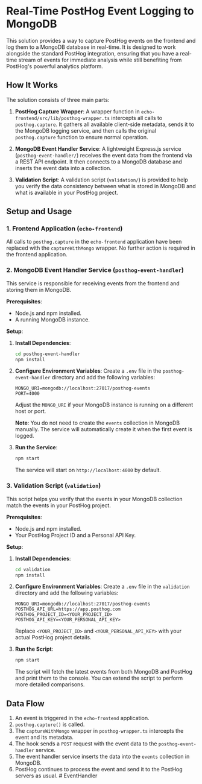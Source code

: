 # Real-Time PostHog Event Logging to MongoDB

This solution provides a way to capture PostHog events on the frontend and log them to a MongoDB database in real-time. It is designed to work alongside the standard PostHog integration, ensuring that you have a real-time stream of events for immediate analysis while still benefiting from PostHog's powerful analytics platform.

## How It Works

The solution consists of three main parts:

1.  **PostHog Capture Wrapper**: A wrapper function in `echo-frontend/src/lib/posthog-wrapper.ts` intercepts all calls to `posthog.capture`. It gathers all available client-side metadata, sends it to the MongoDB logging service, and then calls the original `posthog.capture` function to ensure normal operation.

2.  **MongoDB Event Handler Service**: A lightweight Express.js service (`posthog-event-handler/`) receives the event data from the frontend via a REST API endpoint. It then connects to a MongoDB database and inserts the event data into a collection.

3.  **Validation Script**: A validation script (`validation/`) is provided to help you verify the data consistency between what is stored in MongoDB and what is available in your PostHog project.

## Setup and Usage

### 1. Frontend Application (`echo-frontend`)

All calls to `posthog.capture` in the `echo-frontend` application have been replaced with the `captureWithMongo` wrapper. No further action is required in the frontend application.

### 2. MongoDB Event Handler Service (`posthog-event-handler`)

This service is responsible for receiving events from the frontend and storing them in MongoDB.

**Prerequisites**:
*   Node.js and npm installed.
*   A running MongoDB instance.

**Setup**:

1.  **Install Dependencies**:
    ```bash
    cd posthog-event-handler
    npm install
    ```

2.  **Configure Environment Variables**:
    Create a `.env` file in the `posthog-event-handler` directory and add the following variables:
    ```
    MONGO_URI=mongodb://localhost:27017/posthog-events
    PORT=4000
    ```
    Adjust the `MONGO_URI` if your MongoDB instance is running on a different host or port.

    **Note**: You do not need to create the `events` collection in MongoDB manually. The service will automatically create it when the first event is logged.

3.  **Run the Service**:
    ```bash
    npm start
    ```
    The service will start on `http://localhost:4000` by default.

### 3. Validation Script (`validation`)

This script helps you verify that the events in your MongoDB collection match the events in your PostHog project.

**Prerequisites**:
*   Node.js and npm installed.
*   Your PostHog Project ID and a Personal API Key.

**Setup**:

1.  **Install Dependencies**:
    ```bash
    cd validation
    npm install
    ```

2.  **Configure Environment Variables**:
    Create a `.env` file in the `validation` directory and add the following variables:
    ```
    MONGO_URI=mongodb://localhost:27017/posthog-events
    POSTHOG_API_URL=https://app.posthog.com
    POSTHOG_PROJECT_ID=<YOUR_PROJECT_ID>
    POSTHOG_API_KEY=<YOUR_PERSONAL_API_KEY>
    ```
    Replace `<YOUR_PROJECT_ID>` and `<YOUR_PERSONAL_API_KEY>` with your actual PostHog project details.

3.  **Run the Script**:
    ```bash
    npm start
    ```
    The script will fetch the latest events from both MongoDB and PostHog and print them to the console. You can extend the script to perform more detailed comparisons.

## Data Flow

1.  An event is triggered in the `echo-frontend` application.
2.  `posthog.capture()` is called.
3.  The `captureWithMongo` wrapper in `posthog-wrapper.ts` intercepts the event and its metadata.
4.  The hook sends a `POST` request with the event data to the `posthog-event-handler` service.
5.  The event handler service inserts the data into the `events` collection in MongoDB.
6.  PostHog continues to process the event and send it to the PostHog servers as usual.
#   E v e n t H a n d l e r  
 